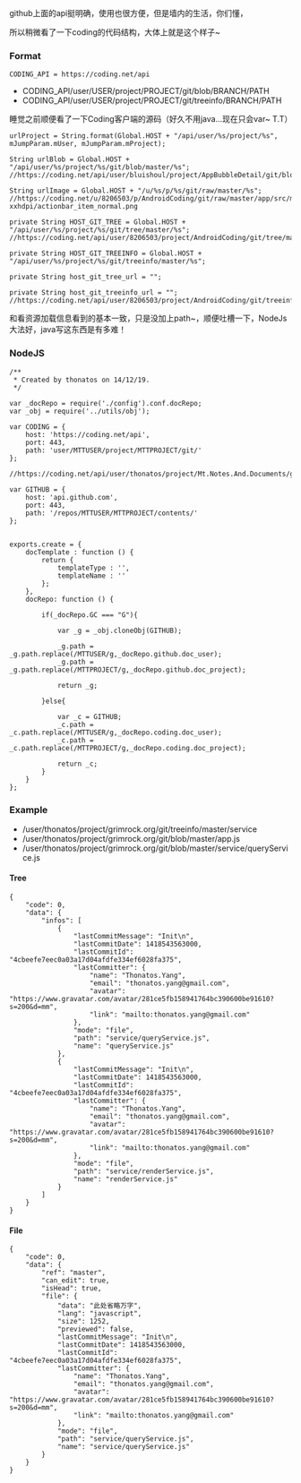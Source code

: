 github上面的api挺明确，使用也很方便，但是墙内的生活，你们懂，

所以稍微看了一下coding的代码结构，大体上就是这个样子~
	
### Format

	CODING_API = https://coding.net/api
		
* CODING_API/user/USER/project/PROJECT/git/blob/BRANCH/PATH
* CODING_API/user/USER/project/PROJECT/git/treeinfo/BRANCH/PATH


睡觉之前顺便看了一下Coding客户端的源码（好久不用java...现在只会var~ T.T）

	urlProject = String.format(Global.HOST + "/api/user/%s/project/%s", mJumpParam.mUser, mJumpParam.mProject);
	
	String urlBlob = Global.HOST + "/api/user/%s/project/%s/git/blob/master/%s";
    //https://coding.net/api/user/bluishoul/project/AppBubbleDetail/git/blob/master%252F.bowerrc
    
    String urlImage = Global.HOST + "/u/%s/p/%s/git/raw/master/%s";
    //https://coding.net/u/8206503/p/AndroidCoding/git/raw/master/app/src/main/res/drawable-xxhdpi/actionbar_item_normal.png
    
    private String HOST_GIT_TREE = Global.HOST + "/api/user/%s/project/%s/git/tree/master/%s";
    //https://coding.net/api/user/8206503/project/AndroidCoding/git/tree/master
    
    private String HOST_GIT_TREEINFO = Global.HOST + "/api/user/%s/project/%s/git/treeinfo/master/%s";
    
    private String host_git_tree_url = "";
    
    private String host_git_treeinfo_url = "";
    //https://coding.net/api/user/8206503/project/AndroidCoding/git/treeinfo/master
    
	
和看资源加载信息看到的基本一致，只是没加上path~，顺便吐槽一下，NodeJs大法好，java写这东西是有多难！

### NodeJS

    /**
     * Created by thonatos on 14/12/19.
     */
    
    var _docRepo = require('./config').conf.docRepo;
    var _obj = require('../utils/obj');
    
    var CODING = {
        host: 'https://coding.net/api',
        port: 443,
        path: 'user/MTTUSER/project/MTTPROJECT/git/'
    };
    
    //https://coding.net/api/user/thonatos/project/Mt.Notes.And.Documents/git/treeinfo/master/
    
    var GITHUB = {
        host: 'api.github.com',
        port: 443,
        path: '/repos/MTTUSER/MTTPROJECT/contents/'
    };
    
    
    exports.create = {
        docTemplate : function () {
            return {
                templateType : '',
                templateName : ''
            };
        },
        docRepo: function () {
    
            if(_docRepo.GC === "G"){
    
                var _g = _obj.cloneObj(GITHUB);
    
                _g.path = _g.path.replace(/MTTUSER/g,_docRepo.github.doc_user);
                _g.path = _g.path.replace(/MTTPROJECT/g,_docRepo.github.doc_project);
    
                return _g;
    
            }else{
    
                var _c = GITHUB;
                _c.path = _c.path.replace(/MTTUSER/g,_docRepo.coding.doc_user);
                _c.path = _c.path.replace(/MTTPROJECT/g,_docRepo.coding.doc_project);
    
                return _c;
            }
        }
    };

### Example

* /user/thonatos/project/grimrock.org/git/treeinfo/master/service
* /user/thonatos/project/grimrock.org/git/blob/master/app.js
* /user/thonatos/project/grimrock.org/git/blob/master/service/queryService.js

#### Tree

```
{
    "code": 0,
    "data": {
        "infos": [
            {
                "lastCommitMessage": "Init\n",
                "lastCommitDate": 1418543563000,
                "lastCommitId": "4cbeefe7eec0a03a17d04afdfe334ef6028fa375",
                "lastCommitter": {
                    "name": "Thonatos.Yang",
                    "email": "thonatos.yang@gmail.com",
                    "avatar": "https://www.gravatar.com/avatar/281ce5fb158941764bc390600be91610?s=200&d=mm",
                    "link": "mailto:thonatos.yang@gmail.com"
                },
                "mode": "file",
                "path": "service/queryService.js",
                "name": "queryService.js"
            },
            {
                "lastCommitMessage": "Init\n",
                "lastCommitDate": 1418543563000,
                "lastCommitId": "4cbeefe7eec0a03a17d04afdfe334ef6028fa375",
                "lastCommitter": {
                    "name": "Thonatos.Yang",
                    "email": "thonatos.yang@gmail.com",
                    "avatar": "https://www.gravatar.com/avatar/281ce5fb158941764bc390600be91610?s=200&d=mm",
                    "link": "mailto:thonatos.yang@gmail.com"
                },
                "mode": "file",
                "path": "service/renderService.js",
                "name": "renderService.js"
            }
        ]
    }
}
```

#### File

```
{
    "code": 0,
    "data": {
        "ref": "master",
        "can_edit": true,
        "isHead": true,
        "file": {
            "data": "此处省略万字",
            "lang": "javascript",
            "size": 1252,
            "previewed": false,
            "lastCommitMessage": "Init\n",
            "lastCommitDate": 1418543563000,
            "lastCommitId": "4cbeefe7eec0a03a17d04afdfe334ef6028fa375",
            "lastCommitter": {
                "name": "Thonatos.Yang",
                "email": "thonatos.yang@gmail.com",
                "avatar": "https://www.gravatar.com/avatar/281ce5fb158941764bc390600be91610?s=200&d=mm",
                "link": "mailto:thonatos.yang@gmail.com"
            },
            "mode": "file",
            "path": "service/queryService.js",
            "name": "service/queryService.js"
        }
    }
}
```